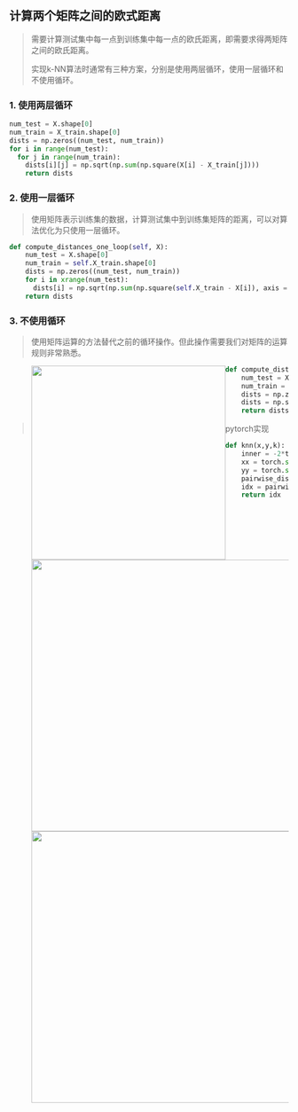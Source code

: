 ## 计算两个矩阵之间的欧式距离

> 需要计算测试集中每一点到训练集中每一点的欧氏距离，即需要求得两矩阵之间的欧氏距离。
>
> 实现k-NN算法时通常有三种方案，分别是使用两层循环，使用一层循环和不使用循环。

### 1. 使用两层循环

```python
num_test = X.shape[0]
num_train = X_train.shape[0]
dists = np.zeros((num_test, num_train)) 
for i in range(num_test):
  for j in range(num_train):
    dists[i][j] = np.sqrt(np.sum(np.square(X[i] - X_train[j])))
    return dists
```

### 2. 使用一层循环

> 使用矩阵表示训练集的数据，计算测试集中到训练集矩阵的距离，可以对算法优化为只使用一层循环。

```python
def compute_distances_one_loop(self, X):
    num_test = X.shape[0]
    num_train = self.X_train.shape[0]
    dists = np.zeros((num_test, num_train))
    for i in xrange(num_test):
      dists[i] = np.sqrt(np.sum(np.square(self.X_train - X[i]), axis = 1))
    return dists
```

### 3. 不使用循环

> 使用矩阵运算的方法替代之前的循环操作。但此操作需要我们对矩阵的运算规则非常熟悉。
>
> <img width=350 style="float:left;" src="http://m.qpic.cn/psc?/V10kiNUn1bcNEr/45NBuzDIW489QBoVep5mcT26YLfJ4YBHE7mcarQBQZRgXTno16v76u*NlHd.P1ABertbAmVPKfLG1cWOh8.1KR7*XljPsXb6S0kQP4TfQtY!/b&bo=8AMkAQAAAAADF.Q!&rf=viewer_4"/>
>
> <img width=490 style="float:left;" src="http://m.qpic.cn/psc?/V10kiNUn1bcNEr/45NBuzDIW489QBoVep5mcT26YLfJ4YBHE7mcarQBQZST6.H6HvxKBEeGUgxe1Vaw6gftSlOUu*fci32EXLhvDdEU2Od82BE50lxKqwmPKTM!/b&bo=ggXcAAAAAAADF2k!&rf=viewer_4"/>
>
> <img width=490 style="float:left;" src="http://m.qpic.cn/psc?/V10kiNUn1bcNEr/45NBuzDIW489QBoVep5mcT26YLfJ4YBHE7mcarQBQZRwauJ3LKYIQsgRv.KgPakQ*J*ONSKdkcSZb1qJmfhGmc4iIrdhXdBbsBwxCesBX8k!/b&bo=lAVCAQAAAAADF.A!&rf=viewer_4"/>

```python
def compute_distances_no_loops(self, X):
    num_test = X.shape[0]
    num_train = self.X_train.shape[0]
    dists = np.zeros((num_test, num_train)) 
    dists = np.sqrt(-2*np.dot(X, self.X_train.T) + np.sum(np.square(self.X_train), axis = 1) + np.transpose([np.sum(np.square(X), axis = 1)]))
    return dists
```

> pytorch实现

```python
def knn(x,y,k):
    inner = -2*torch.matmul(x.transpose(2, 1), y) # -2*[B,N,D]x[B,D,M]=-2*[B,N,M]
    xx = torch.sum(x**2, dim=1, keepdim=True)
    yy = torch.sum(y**2, dim=1, keepdim=True).transpose(2, 1)
    pairwise_distance = -(xx + inner + yy) #[B,N,M]
    idx = pairwise_distance.topk(k=k, dim=-1)[1]   # (batch_size, num_points, k)
    return idx
```

